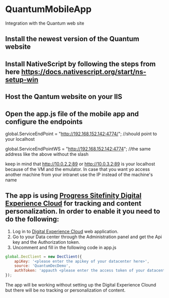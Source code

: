 # QuantumMobileApp
Integration with the Quantum web site

## Install the newest version of the Quantum website

## Install NativeScript by following the steps from here https://docs.nativescript.org/start/ns-setup-win

## Host the Qantum website on your IIS

## Open the app.js file of the mobile app and configure the endpoints
global.ServiceEndPoint = "http://192.168.152.142:4774/"; //should point to your localhost 

global.ServiceEndPointWS = "http://192.168.152.142:4774"; //the same address like the above without the slash

keep in mind that http://10.0.2.2:89 or http://10.0.3.2:89 is your localhost because of the VM and the emulator.
In case that you want yo access another machine from your intranet use the IP instead of the machine's name 

## The app is using [Progress Sitefinity Digital Experience Cloud](https://docs.sitefinity.com/dec) for tracking and content personalization. In order to enable it you need to do the following:

1. Log in to [Digital Experience Cloud](https://dec.sitefinity.com/) web application.
1. Go to your Data center through the Administration panel and get the Api key and the Authorization token.
1. Uncomment and fill in the following code in app.js
```js
global.DecClient = new DecClient({
    apiKey: '<please enter the apikey of your datacenter here>',
    source: 'QuantumDecDemo',
    authToken: 'appauth <please enter the access token of your datacenter here>'
});
```
The app will be working without setting up the Digital Experience Clound but there will be no tracking or personalization of content.